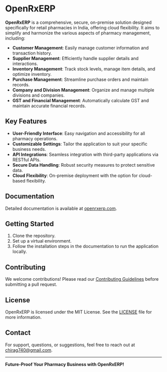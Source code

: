 # OpenRxERP

**OpenRxERP** is a comprehensive, secure, on-premise solution designed specifically for retail pharmacies in India, offering cloud flexibility. It aims to simplify and harmonize the various aspects of pharmacy management, including:

- **Customer Management**: Easily manage customer information and transaction history.
- **Supplier Management**: Efficiently handle supplier details and interactions.
- **Inventory Management**: Track stock levels, manage item details, and optimize inventory.
- **Purchase Management**: Streamline purchase orders and maintain records.
- **Company and Division Management**: Organize and manage multiple divisions and companies.
- **GST and Financial Management**: Automatically calculate GST and maintain accurate financial records.

## Key Features

- **User-Friendly Interface**: Easy navigation and accessibility for all pharmacy operations.
- **Customizable Settings**: Tailor the application to suit your specific business needs.
- **API Integrations**: Seamless integration with third-party applications via RESTful APIs.
- **Secure Data Handling**: Robust security measures to protect sensitive data.
- **Cloud Flexibility**: On-premise deployment with the option for cloud-based flexibility.

## Documentation

Detailed documentation is available at [openrxerp.com](http://openrxerp.com).

## Getting Started

1. Clone the repository.
2. Set up a virtual environment.
3. Follow the installation steps in the documentation to run the application locally.

## Contributing

We welcome contributions! Please read our [Contributing Guidelines](CONTRIBUTING.md) before submitting a pull request.

## License

OpenRxERP is licensed under the MIT License. See the [LICENSE](LICENSE) file for more information.

## Contact

For support, questions, or suggestions, feel free to reach out at chirag740@gmail.com.

---

**Future-Proof Your Pharmacy Business with OpenRxERP!**
